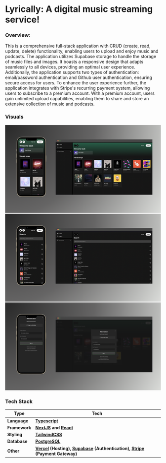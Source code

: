 # Lyrically: A digital music streaming service!

### Overview:

This is a comprehensive full-stack application with CRUD (create, read, update, delete) functionality, enabling users to upload and enjoy music and podcasts. The application utilizes Supabase storage to handle the storage of music files and images. It boasts a responsive design that adapts seamlessly to all devices, providing an optimal user experience. Additionally, the application supports two types of authentication: email/password authentication and Github user authentication, ensuring secure access for users. To enhance the user experience further, the application integrates with Stripe's recurring payment system, allowing users to subscribe to a premium account. With a premium account, users gain unlimited upload capabilities, enabling them to share and store an extensive collection of music and podcasts.

### Visuals

![image alt](https://github.com/zhijiazhang/lyrically/blob/main/pics/welcomepage.png?raw=true)
<b />
![image alt](https://github.com/zhijiazhang/lyrically/blob/main/pics/searchpage.png?raw=true)
<b />
![image alt](https://github.com/zhijiazhang/lyrically/blob/main/pics/loginpage.png?raw=true)
<b />


### Tech Stack

  | Type      | Tech                                                         |
  | --------- | ------------------------------------------------------------ |
  | Language  | [Typescript](https://www.typescriptlang.org/)                |
  | Framework | [NextJS](https://nextjs.org/) and [React](https://reactjs.org/) |
  | Styling   | [TailwindCSS](https://tailwindcss.com/)                      |
  | Database   | [PostgreSQL](https://www.postgresql.org/)                                 | 
  | Other   | [Vercel](https://vercel.com) (Hosting), [Supabase](https://supabase.com/) (Authentication), [Stripe](https://stripe.com/) (Payment Gateway)                                  | 
